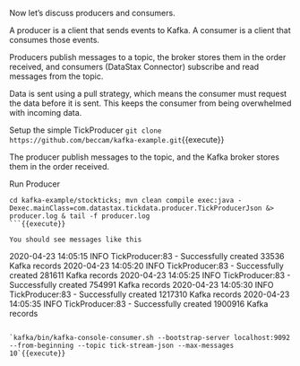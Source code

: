 Now let’s discuss producers and consumers.

A producer is a client that sends events to Kafka. A consumer is a client that consumes those events.

Producers publish messages to a topic, the broker stores them in the order received, and consumers (DataStax Connector) subscribe and read messages from the topic.

Data is sent using a pull strategy, which means the consumer must request the data before it is sent. This keeps the consumer from being overwhelmed with incoming data.


Setup the simple TickProducer
`git clone https://github.com/beccam/kafka-example.git`{{execute}}

The producer publish messages to the topic, and the Kafka broker stores them in the order received.

Run Producer
```
cd kafka-example/stockticks; mvn clean compile exec:java -Dexec.mainClass=com.datastax.tickdata.producer.TickProducerJson &> producer.log & tail -f producer.log
```{{execute}}

You should see messages like this
```
2020-04-23 14:05:15 INFO  TickProducer:83 - Successfully created 33536 Kafka records
2020-04-23 14:05:20 INFO  TickProducer:83 - Successfully created 281611 Kafka records
2020-04-23 14:05:25 INFO  TickProducer:83 - Successfully created 754991 Kafka records
2020-04-23 14:05:30 INFO  TickProducer:83 - Successfully created 1217310 Kafka records
2020-04-23 14:05:35 INFO  TickProducer:83 - Successfully created 1900916 Kafka records
```

`kafka/bin/kafka-console-consumer.sh --bootstrap-server localhost:9092 --from-beginning --topic tick-stream-json --max-messages 10`{{execute}}
